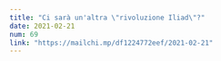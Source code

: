 ```yaml
---
title: "Ci sarà un'altra \"rivoluzione Iliad\"?"
date: 2021-02-21
num: 69
link: "https://mailchi.mp/df1224772eef/2021-02-21"
---
```


